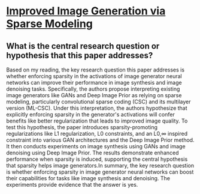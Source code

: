 # [Improved Image Generation via Sparse Modeling](https://arxiv.org/abs/2104.00464v2)

## What is the central research question or hypothesis that this paper addresses?

Based on my reading, the key research question this paper addresses is whether enforcing sparsity in the activations of image generator neural networks can improve their performance in image synthesis and image denoising tasks. Specifically, the authors propose interpreting existing image generators like GANs and Deep Image Prior as relying on sparse modeling, particularly convolutional sparse coding (CSC) and its multilayer version (ML-CSC). Under this interpretation, the authors hypothesize that explicitly enforcing sparsity in the generator's activations will confer benefits like better regularization that leads to improved image quality. To test this hypothesis, the paper introduces sparsity-promoting regularizations like L1 regularization, L0 constraints, and an L0,∞ inspired constraint into various GAN architectures and the Deep Image Prior method. It then conducts experiments on image synthesis using GANs and image denoising using Deep Image Prior. The results demonstrate enhanced performance when sparsity is induced, supporting the central hypothesis that sparsity helps image generators.In summary, the key research question is whether enforcing sparsity in image generator neural networks can boost their capabilities for tasks like image synthesis and denoising. The experiments provide evidence that the answer is yes.
